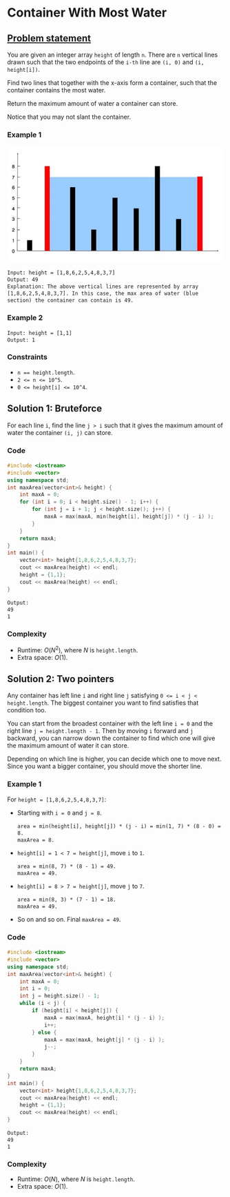 # Container With Most Water

## [Problem statement](https://leetcode.com/problems/container-with-most-water/)

You are given an integer array `height` of length `n`. There are `n` vertical lines drawn such that the two endpoints of the `i-th` line are `(i, 0)` and `(i, height[i])`.

Find two lines that together with the x-axis form a container, such that the container contains the most water.

Return the maximum amount of water a container can store.

Notice that you may not slant the container.

 

### Example 1


![The lines of Example 1 and the resulting maximum container](08_TP_11_question_11.jpg)
```text
Input: height = [1,8,6,2,5,4,8,3,7]
Output: 49
Explanation: The above vertical lines are represented by array [1,8,6,2,5,4,8,3,7]. In this case, the max area of water (blue section) the container can contain is 49.
```

### Example 2
```text
Input: height = [1,1]
Output: 1
``` 

### Constraints

* `n == height.length`.
* `2 <= n <= 10^5`.
* `0 <= height[i] <= 10^4`.

## Solution 1: Bruteforce

For each line `i`, find the line `j > i` such that it gives the maximum amount of water the container `(i, j)` can store.

### Code

```cpp
#include <iostream>
#include <vector>
using namespace std;
int maxArea(vector<int>& height) {
    int maxA = 0;
    for (int i = 0; i < height.size() - 1; i++) {
        for (int j = i + 1; j < height.size(); j++) {
            maxA = max(maxA, min(height[i], height[j]) * (j - i) );
        }
    }
    return maxA;
}
int main() {
    vector<int> height{1,8,6,2,5,4,8,3,7};
    cout << maxArea(height) << endl;
    height = {1,1};
    cout << maxArea(height) << endl;
}
```
```text
Output:
49
1
```

### Complexity
* Runtime: $O(N^2)$, where $N$ is `height.length`.
* Extra space: $O(1)$.

## Solution 2: Two pointers

Any container has left line `i` and right line `j` satisfying `0 <= i < j < height.length`. The biggest container you want to find satisfies that condition too.

You can start from the broadest container with the left line `i = 0` and the right line `j = height.length - 1`. Then by moving `i` forward and `j` backward, you can narrow down the container to find which one will give the maximum amount of water it can store.

Depending on which line is higher, you can decide which one to move next. Since you want a bigger container, you should move the shorter line.

### Example 1
For `height = [1,8,6,2,5,4,8,3,7]`:
* Starting with `i = 0` and `j = 8`.
    ```text
    area = min(height[i], height[j]) * (j - i) = min(1, 7) * (8 - 0) = 8.
    maxArea = 8.
    ```
* `height[i] = 1 < 7 = height[j]`, move `i` to `1`.
    ```text
    area = min(8, 7) * (8 - 1) = 49.
    maxArea = 49.
    ```
* `height[i] = 8 > 7 = height[j]`, move `j` to `7`.
    ```text
    area = min(8, 3) * (7 - 1) = 18.
    maxArea = 49.
    ```
* So on and so on. Final `maxArea = 49`.

### Code
```cpp
#include <iostream>
#include <vector>
using namespace std;
int maxArea(vector<int>& height) {
    int maxA = 0;
    int i = 0;
    int j = height.size() - 1;
    while (i < j) {
        if (height[i] < height[j]) {
            maxA = max(maxA, height[i] * (j - i) );
            i++;
        } else {
            maxA = max(maxA, height[j] * (j - i) );
            j--;
        }
    }
    return maxA;
}
int main() {
    vector<int> height{1,8,6,2,5,4,8,3,7};
    cout << maxArea(height) << endl;
    height = {1,1};
    cout << maxArea(height) << endl;
}
```
```text
Output:
49
1
```

### Complexity
* Runtime: $O(N)$, where $N$ is `height.length`.
* Extra space: $O(1)$.




